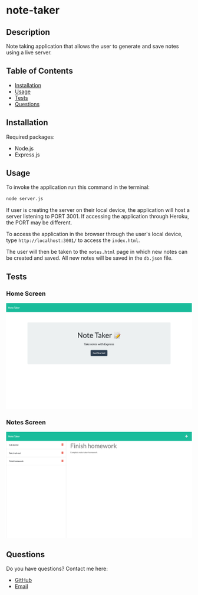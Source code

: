 # note-taker

## Description

Note taking application that allows the user to generate and save notes using a live server.

## Table of Contents

* [Installation](#Installation)
* [Usage](#Usage)
* [Tests](#Tests)
* [Questions](#Questions)

## Installation

Required packages:
  * Node.js
  * Express.js

## Usage

To invoke the application run this command in the terminal:

```bash
node server.js
```

If user is creating the server on their local device, the application will host a server listening to PORT 3001. If accessing the application through Heroku, the PORT may be different.

To access the application in the browser through the user's local device, type `http://localhost:3001/` to access the `index.html`.

The user will then be taken to the `notes.html` page in which new notes can be created and saved. All new notes will be saved in the `db.json` file.

## Tests

### Home Screen

![index.html](./images/index-html.png)

### Notes Screen

![notes.html](./images/notes-html.png)

## Questions

Do you have questions? Contact me here:

* [GitHub](https://github.com/laurenlgoss)
* [Email](laurenlgoss98@gmail.com)